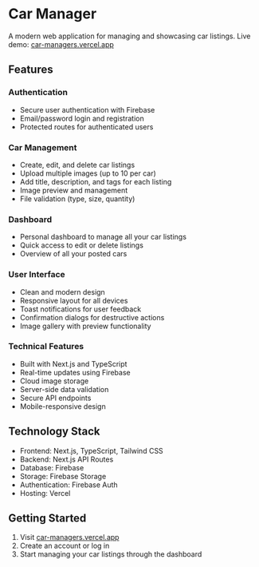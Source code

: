 # Car Manager

A modern web application for managing and showcasing car listings. Live demo: [car-managers.vercel.app](https://car-managers.vercel.app)

## Features

### Authentication
- Secure user authentication with Firebase
- Email/password login and registration
- Protected routes for authenticated users

### Car Management
- Create, edit, and delete car listings
- Upload multiple images (up to 10 per car)
- Add title, description, and tags for each listing
- Image preview and management
- File validation (type, size, quantity)

### Dashboard
- Personal dashboard to manage all your car listings
- Quick access to edit or delete listings
- Overview of all your posted cars

### User Interface
- Clean and modern design
- Responsive layout for all devices
- Toast notifications for user feedback
- Confirmation dialogs for destructive actions
- Image gallery with preview functionality

### Technical Features
- Built with Next.js and TypeScript
- Real-time updates using Firebase
- Cloud image storage
- Server-side data validation
- Secure API endpoints
- Mobile-responsive design

## Technology Stack

- Frontend: Next.js, TypeScript, Tailwind CSS
- Backend: Next.js API Routes
- Database: Firebase
- Storage: Firebase Storage
- Authentication: Firebase Auth
- Hosting: Vercel

## Getting Started

1. Visit [car-managers.vercel.app](https://car-managers.vercel.app)
2. Create an account or log in
3. Start managing your car listings through the dashboard
